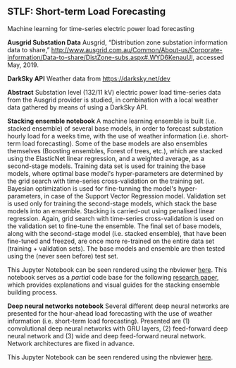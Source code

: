 ## STLF: Short-term Load Forecasting
Machine learning for time-series electric power load forecasting

**Ausgrid Substation Data**
Ausgrid, “Distribution zone substation information data to share,” http://www.ausgrid.com.au/Common/About-us/Corporate-information/Data-to-share/DistZone-subs.aspx#.WYD6KenauUl, accessed May, 2019.

**DarkSky API** 
Weather data from https://darksky.net/dev

**Abstract**
Substation level (132/11 kV) electric power load time-series data from the Ausgrid provider is studied, in combination with a local weather data gathered by means of using a DarkSky API.

**Stacking ensemble notebook**
A machine learning ensemble is built (i.e. stacked ensemble) of several base models, in order to forecast substation hourly load for a weeks time, with the use of weather information (i.e. short-term load forecasting). Some of the base models are also ensembles themselves (Boosting ensembles, Forest of trees, etc.), which are stacked using the ElasticNet linear regression, and a weighted average, as a second-stage models. Training data set is used for training the base models, where optimal base model's hyper-parameters are determined by the grid search with time-series cross-validation on the training set. Bayesian optimization is used for fine-tunning the model's hyper-parameters, in case of the Support Vector Regression model. Validation set is used only for training the second-stage models, which stack the base models into an ensemble. Stacking is carried-out using penalised linear regression. Again, grid search with time-series cross-validation is used on the validation set to fine-tune the ensemble. The final set of base models, along with the second-stage model (i.e. stacked ensemble), that have been fine-tuned and freezed, are once more re-trained on the entire data set (training + validation sets). The base models and ensemble are then tested using the (never seen before) test set.

This Jupyter Notebook can be seen rendered using the nbviewer [here](https://nbviewer.jupyter.org/github/sarajcev/STLF/blob/master/Load_forecast_stack.ipynb). This notebook serves as a _partial_ code base for the following [research paper](https://ieeexplore.ieee.org/document/9140676), which provides explanations and visual guides for the stacking ensemble building process.

**Deep neural networks notebook**
Several different deep neural networks are presented for the hour-ahead load forecasting with the use of weather information (i.e. short-term load forecasting). Presented are (1) convolutional deep neural networks with GRU layers, (2) feed-forward deep neural network and (3) wide and deep feed-forward neural network. Network architectures are fixed in advance.

This Jupyter Notebook can be seen rendered using the nbviewer [here](https://nbviewer.jupyter.org/github/sarajcev/STLF/blob/master/Load_forecast_dnn.ipynb).
